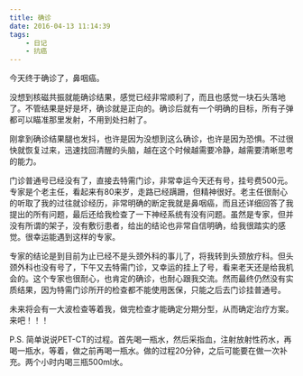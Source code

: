 ```yaml
---
title: 确诊
date: 2016-04-13 11:14:39
tags:
    - 日记
    - 抗癌
---
```


今天终于确诊了，鼻咽癌。

没想到核磁共振就能确诊结果，感觉已经非常顺利了，而且也感觉一块石头落地了。不管结果是好是坏，确诊就是正向的。确诊后就有一个明确的目标，所有子弹都可以瞄准那里发射，不用到处扫射了。

刚拿到确诊结果腿也发抖，也许是因为没想到这么确诊，也许是因为恐惧。不过很快就恢复过来，迅速找回清醒的头脑，越在这个时候越需要冷静，越需要清晰思考的能力。

门诊普通号已经没有了，直接去特需门诊，非常幸运今天还有号，挂号费500元。专家是个老主任，看起来有80来岁，走路已经蹒跚，但精神很好。老主任很耐心的听取了我的过往就诊经历，非常明确的断定我就是鼻咽癌，而且还详细回答了我提出的所有问题，最后还给我检查了一下神经系统有没有问题。虽然是专家，但并没有所谓的架子，没有敷衍患者，给出的结论也非常自信明确，给我很踏实的感觉。很幸运能遇到这样的专家。

专家的结论是到目前为止已经不是头颈外科的事儿了，将我转到头颈放疗科。但头颈外科也没有号了，下午又去特需门诊，又幸运的挂上了号，看来老天还是给我机会的。这个专家也很耐心，也肯定的确诊，也耐心跟我交流。然而最终仍然没有实质结果，因为特需门诊所开的检查都不能使用医保，只能之后去门诊挂普通号。

未来将会有一大波检查等着我，做完检查才能确定分期分型，从而确定治疗方案。来吧！！！

P.S. 简单说说PET-CT的过程。首先喝一瓶水，然后采指血，注射放射性药水，再喝一瓶水，等着，做之前再喝一瓶水。做的过程20分钟，之后可能要在做一次补充。两个小时内喝三瓶500ml水。
